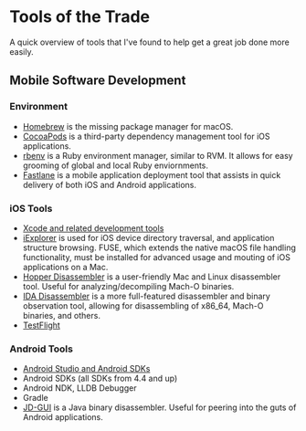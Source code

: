 # Tools of the Trade
A quick overview of tools that I've found to help get a great job done more easily.

## Mobile Software Development
### Environment
* [Homebrew](https://brew.sh) is the missing package manager for macOS.
* [CocoaPods](https://cocoapods.org) is a third-party dependency management tool for iOS applications.
* [rbenv](https://github.com/rbenv/rbenv) is a Ruby environment manager, similar to RVM. It allows for easy grooming of global and local Ruby enviornments.
* [Fastlane](https://fastlane.tools) is a mobile application deployment tool that assists in quick delivery of both iOS and Android applications.

### iOS Tools
* [Xcode and related development tools](https://developer.apple.com/xcode/)
* [iExplorer](https://macroplant.com/iexplorer) is used for iOS device directory traversal, and application structure browsing. FUSE, which extends the native macOS file handling functionality, must be installed for advanced usage and mouting of iOS applications on a Mac.
* [Hopper Disassembler](https://www.hopperapp.com) is a user-friendly Mac and Linux disassembler tool. Useful for analyzing/decompiling Mach-O binaries.
* [IDA Disassembler](https://www.hex-rays.com/products/ida/) is a more full-featured disassembler and binary observation tool, allowing for disassembling of x86_64, Mach-O binaries, and others.
* [TestFlight](https://developer.apple.com/testflight/)

### Android Tools
* [Android Studio and Android SDKs](https://developer.android.com/studio/index.html)
* Android SDKs (all SDKs from 4.4 and up)
* Android NDK, LLDB Debugger
* Gradle 
* [JD-GUI](http://jd.benow.ca) is a Java binary disassembler. Useful for peering into the guts of Android applications.
